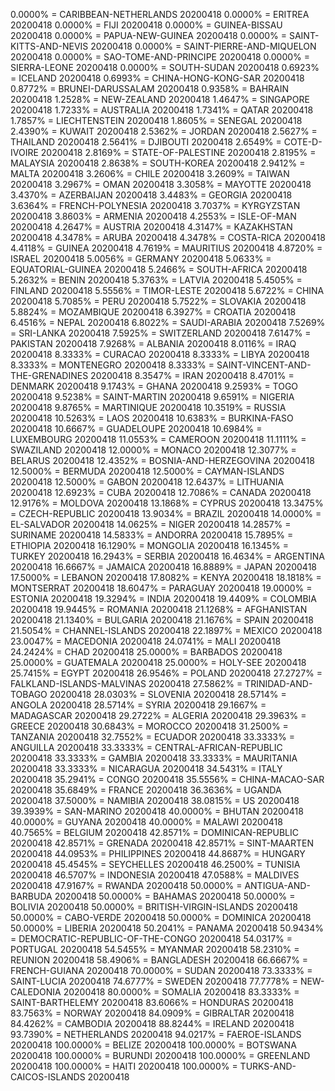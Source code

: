 0.0000% = CARIBBEAN-NETHERLANDS 20200418 
0.0000% = ERITREA 20200418 
0.0000% = FIJI 20200418 
0.0000% = GUINEA-BISSAU 20200418 
0.0000% = PAPUA-NEW-GUINEA 20200418 
0.0000% = SAINT-KITTS-AND-NEVIS 20200418 
0.0000% = SAINT-PIERRE-AND-MIQUELON 20200418 
0.0000% = SAO-TOME-AND-PRINCIPE 20200418 
0.0000% = SIERRA-LEONE 20200418 
0.0000% = SOUTH-SUDAN 20200418 
0.6923% = ICELAND 20200418 
0.6993% = CHINA-HONG-KONG-SAR 20200418 
0.8772% = BRUNEI-DARUSSALAM 20200418 
0.9358% = BAHRAIN 20200418 
1.2528% = NEW-ZEALAND 20200418 
1.4647% = SINGAPORE 20200418 
1.7233% = AUSTRALIA 20200418 
1.7341% = QATAR 20200418 
1.7857% = LIECHTENSTEIN 20200418 
1.8605% = SENEGAL 20200418 
2.4390% = KUWAIT 20200418 
2.5362% = JORDAN 20200418 
2.5627% = THAILAND 20200418 
2.5641% = DJIBOUTI 20200418 
2.6549% = COTE-D-IVOIRE 20200418 
2.8169% = STATE-OF-PALESTINE 20200418 
2.8195% = MALAYSIA 20200418 
2.8638% = SOUTH-KOREA 20200418 
2.9412% = MALTA 20200418 
3.2606% = CHILE 20200418 
3.2609% = TAIWAN 20200418 
3.2967% = OMAN 20200418 
3.3058% = MAYOTTE 20200418 
3.4370% = AZERBAIJAN 20200418 
3.4483% = GEORGIA 20200418 
3.6364% = FRENCH-POLYNESIA 20200418 
3.7037% = KYRGYZSTAN 20200418 
3.8603% = ARMENIA 20200418 
4.2553% = ISLE-OF-MAN 20200418 
4.2647% = AUSTRIA 20200418 
4.3147% = KAZAKHSTAN 20200418 
4.3478% = ARUBA 20200418 
4.3478% = COSTA-RICA 20200418 
4.4118% = GUINEA 20200418 
4.7619% = MAURITIUS 20200418 
4.8720% = ISRAEL 20200418 
5.0056% = GERMANY 20200418 
5.0633% = EQUATORIAL-GUINEA 20200418 
5.2466% = SOUTH-AFRICA 20200418 
5.2632% = BENIN 20200418 
5.3763% = LATVIA 20200418 
5.4505% = FINLAND 20200418 
5.5556% = TIMOR-LESTE 20200418 
5.6722% = CHINA 20200418 
5.7085% = PERU 20200418 
5.7522% = SLOVAKIA 20200418 
5.8824% = MOZAMBIQUE 20200418 
6.3927% = CROATIA 20200418 
6.4516% = NEPAL 20200418 
6.8022% = SAUDI-ARABIA 20200418 
7.5269% = SRI-LANKA 20200418 
7.5925% = SWITZERLAND 20200418 
7.6147% = PAKISTAN 20200418 
7.9268% = ALBANIA 20200418 
8.0116% = IRAQ 20200418 
8.3333% = CURACAO 20200418 
8.3333% = LIBYA 20200418 
8.3333% = MONTENEGRO 20200418 
8.3333% = SAINT-VINCENT-AND-THE-GRENADINES 20200418 
8.3547% = IRAN 20200418 
8.4701% = DENMARK 20200418 
9.1743% = GHANA 20200418 
9.2593% = TOGO 20200418 
9.5238% = SAINT-MARTIN 20200418 
9.6591% = NIGERIA 20200418 
9.8765% = MARTINIQUE 20200418 
10.3519% = RUSSIA 20200418 
10.5263% = LAOS 20200418 
10.6383% = BURKINA-FASO 20200418 
10.6667% = GUADELOUPE 20200418 
10.6984% = LUXEMBOURG 20200418 
11.0553% = CAMEROON 20200418 
11.1111% = SWAZILAND 20200418 
12.0000% = MONACO 20200418 
12.3077% = BELARUS 20200418 
12.4352% = BOSNIA-AND-HERZEGOVINA 20200418 
12.5000% = BERMUDA 20200418 
12.5000% = CAYMAN-ISLANDS 20200418 
12.5000% = GABON 20200418 
12.6437% = LITHUANIA 20200418 
12.6923% = CUBA 20200418 
12.7086% = CANADA 20200418 
12.9176% = MOLDOVA 20200418 
13.1868% = CYPRUS 20200418 
13.3475% = CZECH-REPUBLIC 20200418 
13.9034% = BRAZIL 20200418 
14.0000% = EL-SALVADOR 20200418 
14.0625% = NIGER 20200418 
14.2857% = SURINAME 20200418 
14.5833% = ANDORRA 20200418 
15.7895% = ETHIOPIA 20200418 
16.1290% = MONGOLIA 20200418 
16.1345% = TURKEY 20200418 
16.2943% = SERBIA 20200418 
16.4634% = ARGENTINA 20200418 
16.6667% = JAMAICA 20200418 
16.8889% = JAPAN 20200418 
17.5000% = LEBANON 20200418 
17.8082% = KENYA 20200418 
18.1818% = MONTSERRAT 20200418 
18.6047% = PARAGUAY 20200418 
19.0000% = ESTONIA 20200418 
19.3294% = INDIA 20200418 
19.4409% = COLOMBIA 20200418 
19.9445% = ROMANIA 20200418 
21.1268% = AFGHANISTAN 20200418 
21.1340% = BULGARIA 20200418 
21.1676% = SPAIN 20200418 
21.5054% = CHANNEL-ISLANDS 20200418 
22.1897% = MEXICO 20200418 
23.0047% = MACEDONIA 20200418 
24.0741% = MALI 20200418 
24.2424% = CHAD 20200418 
25.0000% = BARBADOS 20200418 
25.0000% = GUATEMALA 20200418 
25.0000% = HOLY-SEE 20200418 
25.7415% = EGYPT 20200418 
26.9546% = POLAND 20200418 
27.2727% = FALKLAND-ISLANDS-MALVINAS 20200418 
27.5862% = TRINIDAD-AND-TOBAGO 20200418 
28.0303% = SLOVENIA 20200418 
28.5714% = ANGOLA 20200418 
28.5714% = SYRIA 20200418 
29.1667% = MADAGASCAR 20200418 
29.2722% = ALGERIA 20200418 
29.3963% = GREECE 20200418 
30.6843% = MOROCCO 20200418 
31.2500% = TANZANIA 20200418 
32.7552% = ECUADOR 20200418 
33.3333% = ANGUILLA 20200418 
33.3333% = CENTRAL-AFRICAN-REPUBLIC 20200418 
33.3333% = GAMBIA 20200418 
33.3333% = MAURITANIA 20200418 
33.3333% = NICARAGUA 20200418 
34.5431% = ITALY 20200418 
35.2941% = CONGO 20200418 
35.5556% = CHINA-MACAO-SAR 20200418 
35.6849% = FRANCE 20200418 
36.3636% = UGANDA 20200418 
37.5000% = NAMIBIA 20200418 
38.0815% = US 20200418 
39.3939% = SAN-MARINO 20200418 
40.0000% = BHUTAN 20200418 
40.0000% = GUYANA 20200418 
40.0000% = MALAWI 20200418 
40.7565% = BELGIUM 20200418 
42.8571% = DOMINICAN-REPUBLIC 20200418 
42.8571% = GRENADA 20200418 
42.8571% = SINT-MAARTEN 20200418 
44.0953% = PHILIPPINES 20200418 
44.8687% = HUNGARY 20200418 
45.4545% = SEYCHELLES 20200418 
46.2500% = TUNISIA 20200418 
46.5707% = INDONESIA 20200418 
47.0588% = MALDIVES 20200418 
47.9167% = RWANDA 20200418 
50.0000% = ANTIGUA-AND-BARBUDA 20200418 
50.0000% = BAHAMAS 20200418 
50.0000% = BOLIVIA 20200418 
50.0000% = BRITISH-VIRGIN-ISLANDS 20200418 
50.0000% = CABO-VERDE 20200418 
50.0000% = DOMINICA 20200418 
50.0000% = LIBERIA 20200418 
50.2041% = PANAMA 20200418 
50.9434% = DEMOCRATIC-REPUBLIC-OF-THE-CONGO 20200418 
54.0317% = PORTUGAL 20200418 
54.5455% = MYANMAR 20200418 
58.2310% = REUNION 20200418 
58.4906% = BANGLADESH 20200418 
66.6667% = FRENCH-GUIANA 20200418 
70.0000% = SUDAN 20200418 
73.3333% = SAINT-LUCIA 20200418 
74.6777% = SWEDEN 20200418 
77.7778% = NEW-CALEDONIA 20200418 
80.0000% = SOMALIA 20200418 
83.3333% = SAINT-BARTHELEMY 20200418 
83.6066% = HONDURAS 20200418 
83.7563% = NORWAY 20200418 
84.0909% = GIBRALTAR 20200418 
84.4262% = CAMBODIA 20200418 
88.8244% = IRELAND 20200418 
93.7390% = NETHERLANDS 20200418 
94.0217% = FAEROE-ISLANDS 20200418 
100.0000% = BELIZE 20200418 
100.0000% = BOTSWANA 20200418 
100.0000% = BURUNDI 20200418 
100.0000% = GREENLAND 20200418 
100.0000% = HAITI 20200418 
100.0000% = TURKS-AND-CAICOS-ISLANDS 20200418 
